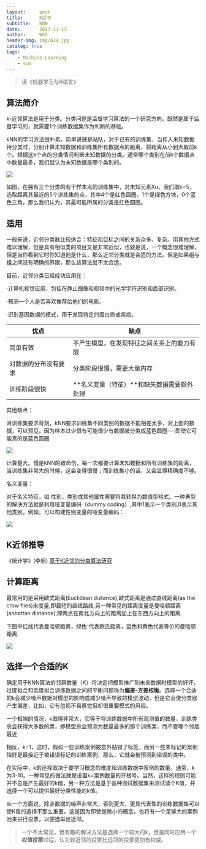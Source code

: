 ```yaml
---
layout:     post
title:      K近邻
subtitle:   KNN
date:       2017-11-13
author:     WSS
header-img: img/AI4.jpg
catalog: true
tags:
    - Machine Learning
    - sum
---
```

>读《机器学习与R语言》

## 算法简介 ##

k-近邻算法是用于分类。分类问题是监督学习算法的一个研究方向。既然是属于监督学习的，就需要1个训练数据集作为判断的基础。

kNN的学习方法很朴素，简单说就是站队，对于已有的训练集，当传入未知数据待分类时，分别计算未知数据和训练集所有数据点的距离，将距离从小到大取前k个。根据这k个点的分类情况判断未知数据的分类。通常哪个类别在前k个数据点中数量最多，我们就认为未知数据是哪个类别的。

![](http://oyug2kd6x.bkt.clouddn.com//MachineLearning/KNNMachineLearingKNN.jpg)

如图，在拥有三个分类的若干样本点的训练集中，对未知元素Xu，我们取k=5，选取距离其最近的5个训练集的点，其中4个是红色圆圈，1个是绿色方块，0个蓝色三角，那么我们认为，其最可能所属的分类是红色圆圈。

## 适用 ##

一般来说，近邻分类器比较适合：特征和目标之间的关系众多、复杂。用其他方式难以理解，但是具有相似类的项目又是非常近似，也就是说，一个概念很难理解，但是当你看到它时你知道他是什么，那么近邻分类就是合适的方法。但是如果组与组之间没有明确的界限，那么该算法就不太合适。

目前，近邻分类已经成功应用在：

·计算机视觉应用，包括在静止图像和视频中的光学字符识别和面部识别。

·预测一个人是否喜欢推荐给他们的电影。

·识别基因数据的模式，用于发现特定的蛋白质或疾病。

优点 | 缺点
---- | ---
简单有效 | 不产生模型，在发现特征之间关系上的能力有限
对数据的分布没有要求 |  分类阶段很慢，需要大量内存
训练阶段很快 |  **名义变量（特征）**和缺失数据需要额外处理

其他缺点：

对训练集要求苛刻，kNN要求训练集不同类别的数据不能相差太多，对上图的数据，可以预见，因为样本过少很有可能很少有数据被分类成蓝色圆圈—-即使它可能真的是蓝色圆圈

![](http://oyug2kd6x.bkt.clouddn.com//MachineLearning/KNNKNNquedian.jpg)

计算量大。慢是kNN的致命伤，每一次都要计算未知数据和所有训练集的距离，当训练集非常大的时候，这会变得很慢；而训练集小的话，又会显得精确度不够。

名义变量：

对于名义特征，如 性别，类别或其他属性需要将其转换为数值型格式。一种典型的解决方法就是利用哑变量编码（dummy coding）,其中1表示一个类别,0表示其他类别，例如，可以构建性别变量的哑变量编码：

![](http://oyug2kd6x.bkt.clouddn.com//MachineLearning/KNNKNNyabianliang.gif)


## K近邻推导 ##

《统计学》(李航)
[基于K近邻的分类算法研究](http://pan.baidu.com/s/1o79A7vc)

## 计算距离 ##

最常用的是采用欧式距离(Euclidean distance),欧式距离是通过直线距离(as the crow flies)来度量,即最短的直线路线.另一种常见的距离度量是曼哈顿距离(anhattan distance),即两点在南北方向上的距离加上在东西方向上的距离.

下图中红线代表曼哈顿距离，绿色`代表欧氏距离，蓝色和黄色代表等价的曼哈顿距离.

![](http://oyug2kd6x.bkt.clouddn.com//MachineLearning/KNNKNNjuli.png)

## 选择一个合适的K ##

确定用于KNN算法的邻居数量（K）将决定把模型推广到未来数据时模型的好坏，过度拟合和低度拟合训练数据之间的平衡问题称为**偏差-方差权衡**。选择一个合适的k会减少噪声数据对模型的影响或减少噪声导致的模型波动，但是它会使分类器产生偏差，比如，它有忽视不易察觉但却很重要模式的风险。

一个极端的情况，k取得非常大，它等于将训练数据中所有观测值的数量，训练类总会获得大多数的票，即模型总会预测为数量最多的那个训练类，而不管哪个邻居最近

相反，k=1，这时，假如一些训练案例被意外贴错了标签，而另一些未标记的案例恰好是最接近于被错误标记的训练案例，那么，它就会被预测到错误的类中。

在实际中，k的选择取决于要学习概念的难度和训练数据中案例的数量。通常，k为3-10。一种常见的做法就是设置k=案例数量的开根号。当然，这样的规则可能并不总是产生最好的k值，另一种方法是基于各种测试数据集来测试读个K值，并选择一个可以提供最好分类性能的k值。

从一个方面说，除非数据的噪声非常大，否则更大、更具代表性的训练数据集可以使K值的选择不那么重要。这是因为即使是微小的概念，也将有一个足够大的案例池来进行投票，以便选举出近邻。

>一个不太常见，但有趣的解决方法是选择一个较大的k，但是同时应用一个**权值投票**过程，认为较近邻的投票比远邻的投票更加有权威。



